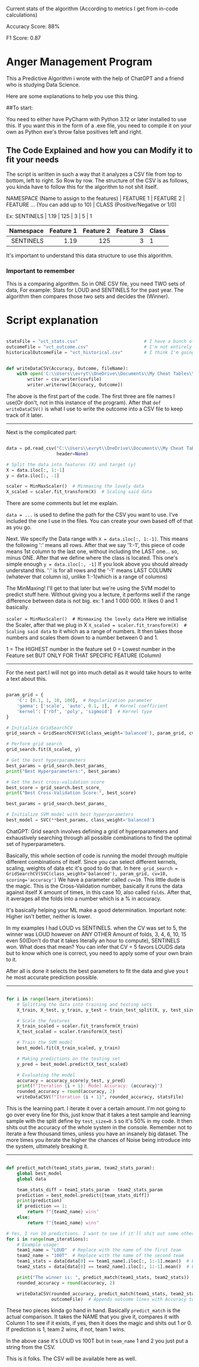 Current stats of the algorithm (According to metrics I get from in-code calculations)

Accuracy Score: 88%

F1 Score: 0.87

# Anger Management Program

This a Predictive Algorithm i wrote with the help of ChatGPT and a friend who is studying Data Science.

Here are some explanations to help you use this thing.

##To start: 

You need to either have PyCharm with Python 3.12 or later installed to use this. If you want this in the form of a .exe file, you need to compile it on your own as Python exe's throw false positives left and right.

## The Code Explained and how you can Modify it to fit your needs

The script is written in such a way that it analyzes a CSV file from top to bottom, left to right. So Row by row. The structure of the CSV is as follows, you kinda have to follow this for the algorithm to not shit itself.

NAMESPACE (Name to assign to the features) | FEATURE 1 | FEATURE 2 | FEATURE ... (You can add up to 10) | CLASS (Positive/Negative or 1/0)

Ex: SENTINELS | 1.19 | 125 | 3 | 5 | 1 

|Namespace|Feature 1|Feature 2|Feature 3|Class|
|--------:|--------:|--------:|--------:|-----|
|SENTINELS|     1.19|      125|        3|    1|

It's important to understand this data structure to use this algorithm.

### Important to remember

This is a comparing algorithm. So in ONE CSV file, you need TWO sets of data, For example: Stats for LOUD and SENTINELS for the past year. The algorithm then compares those two sets and decides the (Winner).

# Script explanation

```Python

statsFile = "vct_stats.csv"                         # I have a bunch of CSV's.
outcomeFile = "vct_outcome.csv"                     # I'm not entirely sure what to do with them I think the outcome file gets appended with the predictions. I think.
historicalOutcomeFile = "vct_historical.csv"        # I think I'm going to stick to using one big dataset and then just try and shit out predictions


def writeDataCSV(Accuracy, Outcome, fileName):
    with open('C:\\Users\\evryt\\OneDrive\\Documents\\My Cheat Tables\\' + fileName, 'a', newline='') as csvfile:
        writer = csv.writer(csvfile)
        writer.writerow([Accuracy, Outcome])

```

The above is the first part of the code. The first three are file names I use(Or don't, not in this instance of the program). After that ```def writeDataCSV()``` is what I use to write the outcome into a CSV file to keep track of it later.

---

Next is the complicated part:

```Python

data = pd.read_csv("C:\\Users\\evryt\\OneDrive\\Documents\\My Cheat Tables\\vct_data.csv",
                   header=None)

# Split the data into features (X) and target (y)
X = data.iloc[:, 1:-1]
y = data.iloc[:, -1]

scaler = MinMaxScaler()  # Minmaxing the lovely data
X_scaled = scaler.fit_transform(X)  # Scaling said data

```

There are some comments but let me explain. 

```data = ...``` is used to define the path for the CSV you want to use. I've included the one I use in the files. You can create your own based off of that as you go. 

Next. We specify the Data range with ```X = data.iloc[:, 1:-1]```. This means the following ':' means all rows. After that we say '1:-1', this piece of code means 1st column to the last one, without including the LAST one... so, minus ONE. After that we define where the class is located. This one's simple enough ```y = data.iloc[:, -1]``` If you look above you should already understand this. ':' is for all rows and the '-1' means LAST COLUMN (whatever that column is), unlike 1:-1(which is a range of columns)

The MinMaxing! I'll get to that later but we're using the SVM model to predict stuff here. Without giving you a lecture, it performs well if the range difference between data is not big. ex: 1 and 1 000 000. It likes 0 and 1 basically.

```scaler = MinMaxScaler()  # Minmaxing the lovely data``` Here we initialise the Scaler, after that we plug in X ```X_scaled = scaler.fit_transform(X)  # Scaling said data``` to it which as a range of numbers. It then takes those numbers and scales them down to a number between 0 and 1.

1 = The HIGHEST number in the feature set
0 = Lowest number in the Feature set 
BUT ONLY FOR THAT SPECIFIC FEATURE (Column)

---

For the next part.I will not go into much detail as it would take hours to write a text about this.

```Python

param_grid = {
    'C': [0.1, 1, 10, 100],  # Regularization parameter
    'gamma': ['scale', 'auto', 0.1, 1],  # Kernel coefficient
    'kernel': ['rbf', 'poly', 'sigmoid']  # Kernel type
}

# Initialize GridSearchCV
grid_search = GridSearchCV(SVC(class_weight='balanced'), param_grid, cv=10, scoring='accuracy')

# Perform grid search
grid_search.fit(X_scaled, y)

# Get the best hyperparameters
best_params = grid_search.best_params_
print("Best Hyperparameters:", best_params)

# Get the best cross-validation score
best_score = grid_search.best_score_
print("Best Cross-Validation Score:", best_score)

best_params = grid_search.best_params_

# Initialize SVM model with best hyperparameters
best_model = SVC(**best_params, class_weight='balanced')

```

ChatGPT: Grid search involves defining a grid of hyperparameters and exhaustively searching through all possible combinations to find the optimal set of hyperparameters.

Basically, this whole section of code is running the model through multiple different combinations of itself. Since you can select different kernels, scaling, weights of data etc it's good to do that. In here``` grid_search = GridSearchCV(SVC(class_weight='balanced'), param_grid, cv=10, scoring='accuracy')```
We have a parameter called ```cv=10```. This little dude is the magic. This is the Cross-Validation number, basically it runs the data against itself X amount of times, in this case 10, also called `folds`. After that, it averages all the folds into a number which is a % in accuracy.

It's basically  helping your ML make a good determination. Important note: Higher isn't better, neither is lower. 

In my examples I had LOUD vs SENTINELS. when the CV was set to 5, the winner was LOUD however on ANY OTHER Amount of folds, 3, 4, 6, 10, 15 even 50(Don't do that it takes literally an hour to compute), SENTINELS won. What does that mean? You can infer that CV = 5 favors LOUDS data but to know which one is correct, you need to apply some of your own brain to it.

After all is done it selects the best parameters to fit the data and give you t he most accurate prediction possible.

---

```Python

for i in range(learn_iterations):
    # Splitting the data into training and testing sets
    X_train, X_test, y_train, y_test = train_test_split(X, y, test_size=0.5, random_state=42)

    # Scale the features
    X_train_scaled = scaler.fit_transform(X_train)
    X_test_scaled = scaler.transform(X_test)

    # Train the SVM model
    best_model.fit(X_train_scaled, y_train)

    # Making predictions on the testing set
    y_pred = best_model.predict(X_test_scaled)

    # Evaluating the model
    accuracy = accuracy_score(y_test, y_pred)
    print(f"Iteration {i + 1}: Model Accuracy: {accuracy}")
    rounded_accuracy = round(accuracy, 2)
    writeDataCSV(f"Iteration {i + 1}", rounded_accuracy, statsFile)

```

This is the learning part. I iterate it over a certain amount. I'm not going to go over every line for this, just know that it takes a test sample and learning sample with the split define by ```test_size=0.5``` so it's 50% in my code. It then shits out the accuracy of the whole system in the console.
Remember not to iterate a few thousand times, unless you have an insanely big dataset. The more times you iterate the higher the chances of Noise being introduce into the system, ultimately breaking it.

---

```Python

def predict_match(team1_stats_param, team2_stats_param):
    global best_model
    global data

    team_stats_diff = team1_stats_param - team2_stats_param
    prediction = best_model.predict([team_stats_diff])
    print(prediction)
    if prediction == 1:
        return f"{team2_name} wins"
    else:
        return f"{team1_name} wins"

# Yes, I run 10 predictions. I want to see if it'll shit out some other stuff I didn't expect
for i in range(num_iterations):
    # Example usage:
    team1_name = "LOUD"  # Replace with the name of the first team
    team2_name = "100T"  # Replace with the name of the second team
    team1_stats = data[data[0] == team1_name].iloc[:, 1:-1].mean()  # Extract and average the stats for Team 1
    team2_stats = data[data[0] == team2_name].iloc[:, 1:-1].mean()  # Extract and average the stats for Team 2

    print("The winner is: ", predict_match(team1_stats, team2_stats))
    rounded_accuracy = round(accuracy, 2)

    writeDataCSV(rounded_accuracy, predict_match(team1_stats, team2_stats),
                 outcomeFile)  # Appends outcome lines with Accuracy to CSV
```

These two pieces kinda go hand in hand. Basically ```predict_match``` is the actual comparison. It takes the NAME that you give it, compares it with Column 1 to see if it exists, if yes, then it does the magic and shits out 1 or 0. If prediction is 1, team 2 wins, if not, team 1 wins.

In the above case it's LOUD vs 100T but in ```team_name``` 1 and 2 you just put a string from the CSV.


This is it folks. The CSV will be available here as well.
